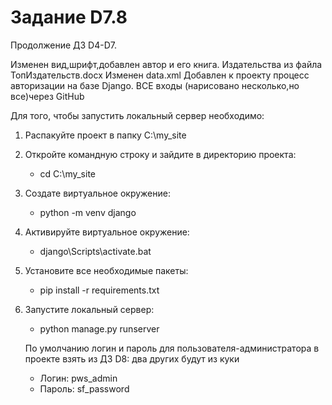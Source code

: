 # Задание D7.8

Продолжение ДЗ D4-D7.

Изменен вид,шрифт,добавлен автор и его книга.
Издательства из файла ТопИздательств.docx
Изменен data.xml
Добавлен к проекту процесс авторизации на базе Django.
ВСЕ входы (нарисовано несколько,но все)через GitHub

Для того, чтобы запустить локальный сервер необходимо:
1) Распакуйте проект в папку C:\my_site
2) Откройте командную строку и зайдите в директорию проекта:
   - cd C:\my_site
3) Создате виртуальное окружение:
   - python -m venv django
4) Активируйте виртуальное окружение:
   - django\Scripts\activate.bat
5) Установите все необходимые пакеты:
   - pip install -r requirements.txt
6) Запустите локальный сервер:
   - python manage.py runserver

   По умолчанию логин и пароль для пользователя-администратора в проекте взять из ДЗ D8:
   два других будут из куки
   - Логин: pws_admin
   - Пароль: sf_password 
   
